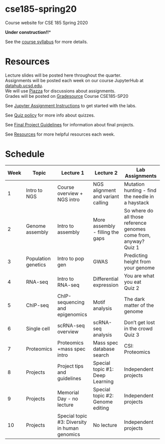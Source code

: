 # cse185-spring20
Course website for CSE 185 Spring 2020

**Under construction!!***

See the [course syllabus](https://github.com/gymreklab/cse185-spring20/blob/master/cse185-spring20-syllabus.md) for more details.<br>

# Resources
Lecture slides will be posted here throughout the quarter. 
<br>
Assignments will be posted each week on our course JupyterHub at [datahub.ucsd.edu](datahub.ucsd.edu).
<br>
We will use [Piazza](https://piazza.com/ucsd/spring2020/cse185/home) for discussions about assignments.
<br>
Grades will be posted on [Gradesource](gradesource.com) Course CSE185-SP20

See [Jupyter Assignment Instructions](https://github.com/gymreklab/cse185-spring20/blob/master/jupyter_assignment_instructions.md) to get started with the labs.

See [Quiz policy](https://github.com/gymreklab/cse185-spring20/blob/master/quiz_policy.md) for more info about quizzes.

See [Final Project Guidelines](https://github.com/gymreklab/cse185-spring20/blob/master/project_guidelines.md) for information about final projects. 

See [Resources](https://github.com/gymreklab/cse185-spring20/blob/master/resources.md) for more helpful resources each week.

# Schedule

| Week | Topic | Lecture 1 | Lecture 2 | Lab Assignments |
|------|-------|-----------|-------|-----------|
| 1 | Intro to NGS | Course overview + NGS intro | NGS alignment and variant calling | Mutation hunting - find the needle in a haystack | 
|  2 | Genome assembly | Intro to assembly | More assembly - filling the gaps | So where do all those reference genomes come from, anyway? <br>Quiz 1 |
|  3 | Population genetics | Intro to pop gen | GWAS | Predicting height from your genome |
|  4 | RNA-seq | Intro to RNA-seq | Differential expression |  You are what you eat <br>Quiz 2  |
|  5 | ChIP-seq | ChIP-sequencing and epigenomics| Motif analysis |  The dark matter of the genome |
|  6 | Single cell | scRNA-seq overview | scRNA-seq analysis | Don’t get lost in the crowd <br>Quiz 3  |
|  7 | Proteomics | Proteomics +mass spec intro | Mass spec database search |  CSI: Proteomics |
|  8 | Projects | Project tips and guidelines | Special topic #1: Deep Learning  | Independent projects |
|  9 | Projects | Memorial Day - no lecture | Special topic #2: Genome editing | Independent projects |
|  10 | Projects | Special topic #3: Diversity in human genomics | No lecture | Independent projects |
